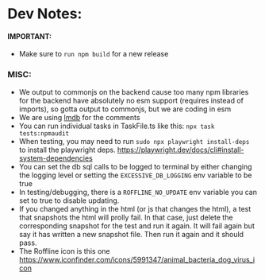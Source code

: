 # Dev Notes:

#### IMPORTANT:

- Make sure to `run npm build` for a new release

### MISC:

- We output to commonjs on the backend cause too many npm libraries for the backend have absolutely no esm support (requires instead of imports), so gotta output to commonjs, but we are coding in esm
- We are using [lmdb](https://github.com/DoctorEvidence/lmdb-js) for the comments
- You can run individual tasks in TaskFile.ts like this: `npx task tests:npmaudit`
- When testing, you may need to run `sudo npx playwright install-deps` to install the playwright deps. https://playwright.dev/docs/cli#install-system-dependencies
- You can set the db sql calls to be logged to terminal by either changing the logging level or setting the
  `EXCESSIVE_DB_LOGGING` env variable to be true
- In testing/debugging, there is a `ROFFLINE_NO_UPDATE` env variable you can set to true to disable updating.
- If you changed anything in the html (or js that changes the html), a test that snapshots the html will prolly fail. In that case, just delete the corresponding snapshot for the test and run it again. It will fail again but say it has written a new snapshot file. Then run it again and it should pass.
- The Roffline icon is this one https://www.iconfinder.com/icons/5991347/animal_bacteria_dog_virus_icon
